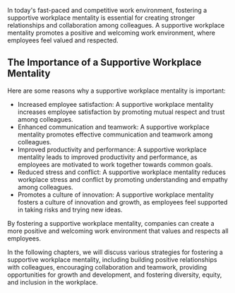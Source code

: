 
In today's fast-paced and competitive work environment, fostering a supportive workplace mentality is essential for creating stronger relationships and collaboration among colleagues. A supportive workplace mentality promotes a positive and welcoming work environment, where employees feel valued and respected.

The Importance of a Supportive Workplace Mentality
--------------------------------------------------

Here are some reasons why a supportive workplace mentality is important:

* Increased employee satisfaction: A supportive workplace mentality increases employee satisfaction by promoting mutual respect and trust among colleagues.
* Enhanced communication and teamwork: A supportive workplace mentality promotes effective communication and teamwork among colleagues.
* Improved productivity and performance: A supportive workplace mentality leads to improved productivity and performance, as employees are motivated to work together towards common goals.
* Reduced stress and conflict: A supportive workplace mentality reduces workplace stress and conflict by promoting understanding and empathy among colleagues.
* Promotes a culture of innovation: A supportive workplace mentality fosters a culture of innovation and growth, as employees feel supported in taking risks and trying new ideas.

By fostering a supportive workplace mentality, companies can create a more positive and welcoming work environment that values and respects all employees.

In the following chapters, we will discuss various strategies for fostering a supportive workplace mentality, including building positive relationships with colleagues, encouraging collaboration and teamwork, providing opportunities for growth and development, and fostering diversity, equity, and inclusion in the workplace.
